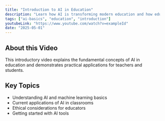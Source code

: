 ```yaml
---
title: "Introduction to AI in Education"
description: "Learn how AI is transforming modern education and how educators can harness its power."
tags: ["ai-basics", "education", "introduction"]
youtubeLink: "https://www.youtube.com/watch?v=exampleId"
date: "2025-05-01"
---
```


## About this Video

This introductory video explains the fundamental concepts of AI in education and demonstrates practical applications for teachers and students.

## Key Topics

- Understanding AI and machine learning basics
- Current applications of AI in classrooms
- Ethical considerations for educators
- Getting started with AI tools
